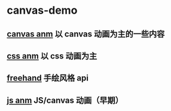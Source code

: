 # canvas-demo

## [canvas anm](./canvas%20anm/README.md) 以 canvas 动画为主的一些内容

## [css anm](./css%20anm/dice.html) 以 css 动画为主

## [freehand](./freehand/README.md) 手绘风格 api

## [js anm](./js-anm/README.md) JS/canvas 动画（早期）
